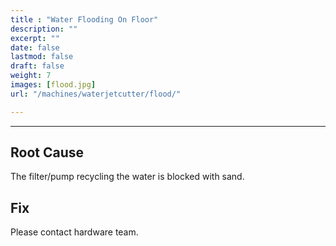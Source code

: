 ```yaml
---
title : "Water Flooding On Floor"
description: ""
excerpt: ""
date: false
lastmod: false
draft: false
weight: 7
images: [flood.jpg]
url: "/machines/waterjetcutter/flood/"

---
```

---

## Root Cause

The filter/pump recycling the water is blocked with sand.

## Fix

Please contact hardware team.